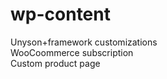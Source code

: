 # wp-content
Unyson+framework customizations
<br>WooCoommerce subscription
<br>Custom product page 
